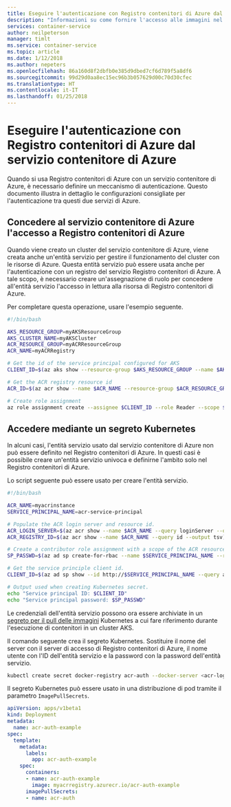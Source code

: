 ```yaml
---
title: Eseguire l'autenticazione con Registro contenitori di Azure dal servizio contenitore di Azure
description: "Informazioni su come fornire l'accesso alle immagini nel registro del contenitore privato dal servizio contenitore di Azure usando un'entità del servizio Azure Active Directory."
services: container-service
author: neilpeterson
manager: timlt
ms.service: container-service
ms.topic: article
ms.date: 1/12/2018
ms.author: nepeters
ms.openlocfilehash: 86a160d8f2dbfb0e385d9dbed7cf6d789f5a8df6
ms.sourcegitcommit: 99d29d0aa8ec15ec96b3b057629d00c70d30cfec
ms.translationtype: HT
ms.contentlocale: it-IT
ms.lasthandoff: 01/25/2018
---
```

# <a name="authenticate-with-azure-container-registry-from-azure-container-service"></a>Eseguire l'autenticazione con Registro contenitori di Azure dal servizio contenitore di Azure

Quando si usa Registro contenitori di Azure con un servizio contenitore di Azure, è necessario definire un meccanismo di autenticazione. Questo documento illustra in dettaglio le configurazioni consigliate per l'autenticazione tra questi due servizi di Azure.

## <a name="grant-aks-access-to-acr"></a>Concedere al servizio contenitore di Azure l'accesso a Registro contenitori di Azure

Quando viene creato un cluster del servizio contenitore di Azure, viene creata anche un'entità servizio per gestire il funzionamento del cluster con le risorse di Azure. Questa entità servizio può essere usata anche per l'autenticazione con un registro del servizio Registro contenitori di Azure. A tale scopo, è necessario creare un'assegnazione di ruolo per concedere all'entità servizio l'accesso in lettura alla risorsa di Registro contenitori di Azure. 

Per completare questa operazione, usare l'esempio seguente.

```bash
#!/bin/bash

AKS_RESOURCE_GROUP=myAKSResourceGroup
AKS_CLUSTER_NAME=myAKSCluster
ACR_RESOURCE_GROUP=myACRResourceGroup
ACR_NAME=myACRRegistry

# Get the id of the service principal configured for AKS
CLIENT_ID=$(az aks show --resource-group $AKS_RESOURCE_GROUP --name $AKS_CLUSTER_NAME --query "servicePrincipalProfile.clientId" --output tsv)

# Get the ACR registry resource id
ACR_ID=$(az acr show --name $ACR_NAME --resource-group $ACR_RESOURCE_GROUP --query "id" --output tsv)

# Create role assignment
az role assignment create --assignee $CLIENT_ID --role Reader --scope $ACR_ID
```

## <a name="access-with-kubernetes-secret"></a>Accedere mediante un segreto Kubernetes

In alcuni casi, l'entità servizio usato dal servizio contenitore di Azure non può essere definito nel Registro contenitori di Azure. In questi casi è possibile creare un'entità servizio univoca e definirne l'ambito solo nel Registro contenitori di Azure.

Lo script seguente può essere usato per creare l'entità servizio. 

```bash
#!/bin/bash

ACR_NAME=myacrinstance
SERVICE_PRINCIPAL_NAME=acr-service-principal

# Populate the ACR login server and resource id. 
ACR_LOGIN_SERVER=$(az acr show --name $ACR_NAME --query loginServer --output tsv)
ACR_REGISTRY_ID=$(az acr show --name $ACR_NAME --query id --output tsv)

# Create a contributor role assignment with a scope of the ACR resource. 
SP_PASSWD=$(az ad sp create-for-rbac --name $SERVICE_PRINCIPAL_NAME --role Reader --scopes $ACR_REGISTRY_ID --query password --output tsv)

# Get the service principle client id.
CLIENT_ID=$(az ad sp show --id http://$SERVICE_PRINCIPAL_NAME --query appId --output tsv)

# Output used when creating Kubernetes secret.
echo "Service principal ID: $CLIENT_ID"
echo "Service principal password: $SP_PASSWD"
```

Le credenziali dell'entità servizio possono ora essere archiviate in un [segreto per il pull delle immagini][image-pull-secret] Kubernetes a cui fare riferimento durante l'esecuzione di contenitori in un cluster AKS. 

Il comando seguente crea il segreto Kubernetes. Sostituire il nome del server con il server di accesso di Registro contenitori di Azure, il nome utente con l'ID dell'entità servizio e la password con la password dell'entità servizio.

```bash
kubectl create secret docker-registry acr-auth --docker-server <acr-login-server> --docker-username <service-principal-ID> --docker-password <service-principal-password> --docker-email <email-address>
```

Il segreto Kubernetes può essere usato in una distribuzione di pod tramite il parametro `ImagePullSecrets`. 

```yaml
apiVersion: apps/v1beta1
kind: Deployment
metadata:
  name: acr-auth-example
spec:
  template:
    metadata:
      labels:
        app: acr-auth-example
    spec:
      containers:
      - name: acr-auth-example
        image: myacrregistry.azurecr.io/acr-auth-example
      imagePullSecrets:
      - name: acr-auth
```

<!-- LINKS - external -->
[kubernetes-secret]: https://kubernetes.io/docs/concepts/configuration/secret/
[image-pull-secret]: https://kubernetes.io/docs/concepts/configuration/secret/#using-imagepullsecrets
